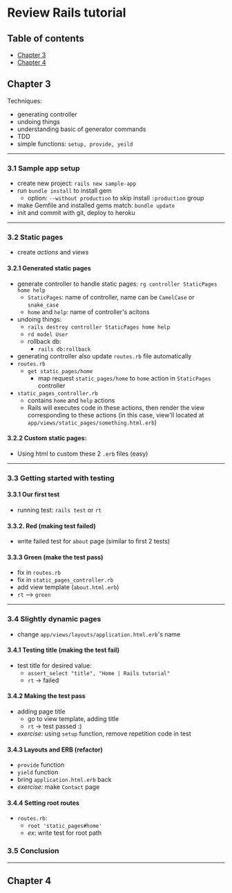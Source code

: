 # Review Rails tutorial

## Table of contents

- [Chapter 3](#chapter-3)
- [Chapter 4](#chapter-4)

## Chapter 3

Techniques: 

- generating controller 
- undoing things
- understanding basic of generator commands
- TDD
- simple functions: ```setup, provide, yeild```

---

### 3.1 Sample app setup

- create new project: ```rails new sample-app```
- run ```bundle install``` to install gem
  - option: ```--without production``` to skip install ```:production``` group
- make Gemfile and installed gems match: ```bundle update```
- init and commit with git, deploy to heroku

---

### 3.2 Static pages

- create *actions* and *views*

#### 3.2.1 Generated static pages

- generate controller to handle static pages: ```rg controller StaticPages home help```
  - ```StaticPages```: name of controller, name can be ```CamelCase``` or ```snake_case```
  - ```home``` and ```help```: name of controller's acitons
- undoing things:
  - ```rails destroy controller StaticPages home help```
  - ```rd model User```
  - rollback db:
    - ```rails db:rollback```
- generating controller also update ```routes.rb``` file automatically
- ```routes.rb```
  - ```get static_pages/home```
    - map request ```static_pages/home``` to ```home``` action in ```StaticPages``` controller
- ```static_pages_controller.rb```
  - contains ```home``` and ```help``` actions
  - Rails will executes code in these actions, then render the view corresponding to these actions (in this case, view'll located at ```app/views/static_pages/something.html.erb```)

#### 3.2.2 Custom static pages:

- Using html to custom these 2 ```.erb``` files (easy)

---

### 3.3 Getting started with testing

#### 3.3.1 Our first test

- running test: ```rails test``` or ```rt```

#### 3.3.2. Red (making test failed)

- write failed test for ```about``` page (similar to first 2 tests)

#### 3.3.3 Green (make the test pass)

- fix in ```routes.rb```
- fix in ```static_pages_controller.rb```
- add view template (```about.html.erb```)
- ```rt``` --> ```green```

---

### 3.4 Slightly dynamic pages

- change ```app/views/layouts/application.html.erb```'s name

#### 3.4.1 Testing title (making the test fail)

- test title for desired value:
  - ```assert_select "title", "Home | Rails tutorial"```
  - ```rt``` -> failed

#### 3.4.2 Making the test pass

- adding page title
  - go to view template, adding title
  - ```rt``` -> test passed :)
- *exercise*: using ```setup``` function, remove repetition code in test

#### 3.4.3 Layouts and ERB (refactor)

- ```provide``` function
- ```yield``` function
- bring ```application.html.erb``` back
- *exercise*: make ```Contact``` page

#### 3.4.4 Setting root routes

- ```routes.rb```:
  - ```root 'static_pages#home'```
  - *ex*: write test for root path

### 3.5 Conclusion

---

## Chapter 4

